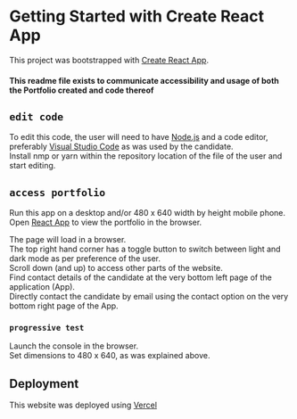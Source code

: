 # Getting Started with Create React App

This project was bootstrapped with [Create React App](https://create-react-app.dev/).

#### This readme file exists to communicate accessibility and usage of both the Portfolio created and code thereof

## `edit code`

To edit this code, the user will need to have [Node.js](https://nodejs.org/en/) and a code editor, preferably [Visual Studio Code](https://code.visualstudio.com/) as was used by the candidate.\
Install nmp or yarn within the repository location of the file of the user and start editing.

## `access portfolio`

Run this app on a desktop and/or 480 x 640 width by height mobile phone.\
Open [React App](https://software-development-challenge.vercel.app/) to view the portfolio in the browser.

The page will load in a browser.\
The top right hand corner has a toggle button to switch between light and dark mode as per preference of the user.\
Scroll down (and up) to access other parts of the website.\
Find contact details of the candidate at the very bottom left page of the application (App).\
Directly contact the candidate by email using the contact option on the very bottom right page of the App.

### `progressive test`

Launch the console in the browser.\
Set dimensions to 480 x 640, as was explained above.

## Deployment

This website was deployed using [Vercel](https://vercel.com/docs)
